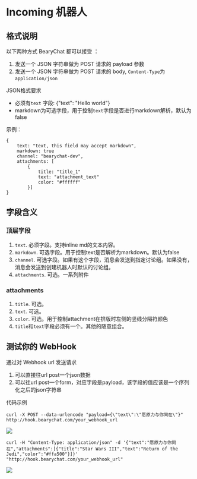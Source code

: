 # Incoming 机器人

## 格式说明

以下两种方式 BearyChat 都可以接受 ：
1. 发送一个 JSON 字符串做为 POST 请求的 payload 参数
2. 发送一个 JSON 字符串做为 POST 请求的 body, `Content-Type`为`application/json`

JSON格式要求
* 必须有`text` 字段: {"text": "Hello world"}
* markdown为可选字段，用于控制`text`字段是否进行markdown解析，默认为false

示例：

    {
        text: "text, this field may accept markdown",
        markdown: true
        channel: "bearychat-dev",
        attachments: [
            {
                title: "title_1"
                text: "attachment_text"
                color: "#ffffff"
            }]  
    }

## 字段含义

### 顶层字段

1. `text`. 必须字段。支持inline md的文本内容。
2. `markdown`. 可选字段。用于控制text是否解析为markdown。默认为false
2. `channel`. 可选字段。如果有这个字段，消息会发送到指定讨论组。如果没有，消息会发送到创建机器人时默认的讨论组。
3. `attachments`. 可选。一系列附件

### attachments

1. `title`. 可选。
2. `text`. 可选。
3. `color`. 可选。用于控制attachment在排版时左侧的竖线分隔符颜色
4. `title`和`text`字段必须有一个。其他的随意组合。

## 测试你的 WebHook

通过对 Webhook url 发送请求
1. 可以直接往url post一个json数据
2. 可以往url post一个form，对应字段是payload，该字段的值应该是一个序列化之后的json字符串

代码示例

```curl -X POST --data-urlencode "payload={\"text\":\"愿原力与你同在\"}" http://hook.bearychat.com/your_webhook_url ```


![](/images/tutorial/incoming_r2d2_1.png)

```curl -H "Content-Type: application/json" -d '{"text":"愿原力与你同在","attachments":[{"title":"Star Wars III","text":"Return of the Jedi","color":"#ffa500"}]}' "http://hook.bearychat.com/your_webhook_url" ```

![](/images/tutorial/incoming_r2d2_2.png)

